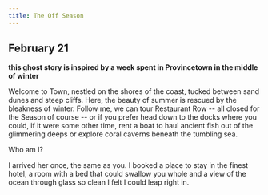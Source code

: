 ```yaml
---
title: The Off Season
---
```


## February 21 
**this ghost story is inspired by a week spent in Provincetown in the middle of winter**

Welcome to Town, nestled on the shores of the coast, tucked between sand dunes and steep cliffs. Here, the beauty of summer is rescued by the bleakness of winter. Follow me, we can tour Restaurant Row -- all closed for the Season of course -- or if you prefer head down to the docks where you could, if it were some other time, rent a boat to haul ancient fish out of the glimmering deeps or explore coral caverns beneath the tumbling sea.

Who am I?

I arrived her once, the same as you. I booked a place to stay in the finest hotel, a room with a bed that could swallow you whole and a view of the ocean through glass so clean I felt I could leap right in.